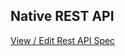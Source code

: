## Native REST API

[View / Edit Rest API Spec](http://editor.swagger.io/#/?import=https://raw.githubusercontent.com/stylemepretty/native-restful-api/master/swagger.yml)
